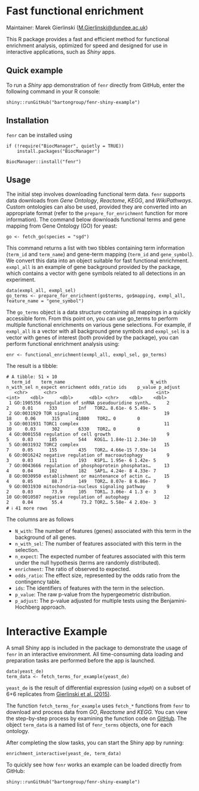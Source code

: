 # Fast functional enrichment

Maintainer: Marek Gierlinski (<M.Gierlinski@dundee.ac.uk>)

This R package provides a fast and efficient method for functional enrichment analysis, optimized for speed and designed for use in interactive applications, such as *Shiny* apps.


## Quick example

To run a *Shiny* app demonstration of `fenr` directly from GitHub, enter the following command in your R console:

```
shiny::runGitHub("bartongroup/fenr-shiny-example")
```

## Installation

`fenr` can be installed using

```
if (!require("BiocManager", quietly = TRUE))
    install.packages("BiocManager")

BiocManager::install("fenr")
```

## Usage

The initial step involves downloading functional term data. `fenr` supports data downloads from *Gene Ontology*, *Reactome*, *KEGG*, and *WikiPathways*. Custom ontologies can also be used, provided they are converted into an appropriate format (refer to the `prepare_for_enrichment` function for more information). The command below downloads functional terms and gene mapping from Gene Ontology (GO) for yeast:

```
go <- fetch_go(species = "sgd")
```

This command returns a list with two tibbles containing term information (`term_id` and `term_name`) and gene-term mapping (`term_id` and `gene_symbol`). We convert this data into an object suitable for fast functional enrichment. `exmpl_all` is an example of gene background provided by the package, which contains a vector with gene symbols related to all detections in an experiment.

```
data(exmpl_all, exmpl_sel)
go_terms <- prepare_for_enrichment(go$terms, go$mapping, exmpl_all, feature_name = "gene_symbol")
```

The `go_terms` object is a data structure containing all mappings in a quickly accessible form. From this point on, you can use go_terms to perform multiple functional enrichments on various gene selections. For example, if `exmpl_all` is a vector with all background gene symbols and `exmpl_sel` is a vector with genes of interest (both provided by the package), you can perform functional enrichment analysis using:

```
enr <- functional_enrichment(exmpl_all, exmpl_sel, go_terms)
```

The result is a tibble:

```
# A tibble: 51 × 10
  term_id    term_name                                N_with n_with_sel n_expect enrichment odds_ratio ids    p_value p_adjust
   <chr>      <chr>                                     <int>      <int>    <dbl>      <dbl>      <dbl> <chr>    <dbl>    <dbl>
 1 GO:1905356 regulation of snRNA pseudouridine synth…      2          2     0.01      333        Inf   TOR2… 8.61e- 6 5.49e- 5
 2 GO:0031929 TOR signaling                                19         18     0.06      315      41800   TOR2… 0        0       
 3 GO:0031931 TORC1 complex                                11         10     0.03      302       6330   TOR2… 0        0       
 4 GO:0001558 regulation of cell growth                     9          5     0.03      185        544   KOG1… 1.84e-11 2.34e-10
 5 GO:0031932 TORC2 complex                                15          7     0.05      155        435   TOR2… 4.66e-15 7.93e-14
 6 GO:0016242 negative regulation of macroautophagy         9          3     0.03      111        193   KSP1… 1.95e- 6 1.42e- 5
 7 GO:0043666 regulation of phosphoprotein phosphatas…     13          4     0.04      102        182   SAP1… 4.24e- 8 4.33e- 7
 8 GO:0030950 establishment or maintenance of actin c…     15          4     0.05       88.7      149   TOR2… 8.07e- 8 6.86e- 7
 9 GO:0031930 mitochondria-nucleus signaling pathway        9          2     0.03       73.9      105   TOR1… 3.06e- 4 1.3 e- 3
10 GO:0010507 negative regulation of autophagy             12          2     0.04       55.4       73.2 TOR2… 5.58e- 4 2.03e- 3
# ℹ 41 more rows
```

The columns are as follows

 - `N_with`: The number of features (genes) associated with this term in the background of all genes.
 - `n_with_sel`: The number of features associated with this term in the selection.
 - `n_expect`: The expected number of features associated with this term under the null hypothesis (terms are randomly distributed).
 - `enrichment`: The ratio of observed to expected.
 - `odds_ratio`: The effect size, represented by the odds ratio from the contingency table.
 - `ids`: The identifiers of features with the term in the selection.
 - `p_value`: The raw p-value from the hypergeometric distribution.
 - `p_adjust`: The p-value adjusted for multiple tests using the Benjamini-Hochberg approach.

# Interactive Example

A small Shiny app is included in the package to demonstrate the usage of `fenr` in an interactive environment. All time-consuming data loading and preparation tasks are performed before the app is launched.

```
data(yeast_de)
term_data <- fetch_terms_for_example(yeast_de)
```
 
`yeast_de` is the result of differential expression (using `edgeR`) on a subset of 6+6 replicates from [Gierlinski et al. (2015)](https://academic.oup.com/bioinformatics/article/31/22/3625/240923).

The function `fetch_terms_for_example` uses `fetch_*` functions from `fenr` to download and process data from *GO*, *Reactome* and *KEGG*.  You can view the step-by-step process by examining the function code on [GitHub](https://github.com/bartongroup/fenr/blob/main/R/iteractive_example.R). The object `term_data` is a named list of `fenr_terms` objects, one for each ontology.

After completing the slow tasks, you can start the Shiny app by running:

```
enrichment_interactive(yeast_de, term_data)
```

To quickly see how `fenr` works an example can be loaded directly from GitHub:

```
shiny::runGitHub("bartongroup/fenr-shiny-example")
```
